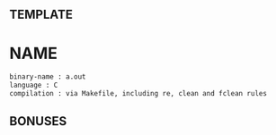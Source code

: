 ## TEMPLATE
# NAME

```sh
binary-name : a.out
language : C
compilation : via Makefile, including re, clean and fclean rules
```

## BONUSES



